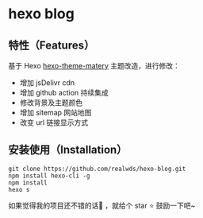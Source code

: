 # hexo blog

## 特性（Features）

基于 Hexo [hexo-theme-matery](https://github.com/blinkfox/hexo-theme-matery) 主题改造，进行修改：

- 增加 jsDelivr cdn
- 增加 github action 持续集成
- 修改背景及主题颜色
- 增加 sitemap 网站地图
- 改变 url 链接显示方式

## 安装使用（Installation）

```shell
git clone https://github.com/realwds/hexo-blog.git
npm install hexo-cli -g
npm install
hexo s
```

如果觉得我的项目还不错的话👏 ，就给个 star ⭐ 鼓励一下吧~
